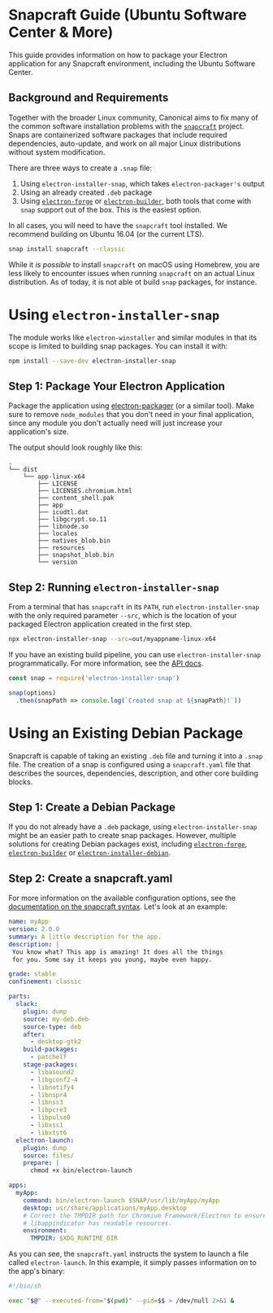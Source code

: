# Snapcraft Guide (Ubuntu Software Center & More)

This guide provides information on how to package your Electron application
for any Snapcraft environment, including the Ubuntu Software Center.

## Background and Requirements

Together with the broader Linux community, Canonical aims to fix many of the
common software installation problems with the [`snapcraft`](snapcraft.io)
project. Snaps are containerized software packages that include required
dependencies, auto-update, and work on all major Linux distributions without
system modification.

There are three ways to create a `.snap` file:

1) Using `electron-installer-snap`, which takes `electron-packager's` output
2) Using an already created `.deb` package
3) Using [`electron-forge`](electron-forge) or
   [`electron-builder`](electron-builder), both tools that come with `snap`
   support out of the box. This is the easiest option.

In all cases, you will need to have the `snapcraft` tool installed. We
recommend building on Ubuntu 16.04 (or the current LTS).

```sh
snap install snapcraft --classic
```

While it _is possible_ to install `snapcraft` on macOS using Homebrew, you are
less likely to encounter issues when running `snapcraft` on an actual Linux
distribution. As of today, it is not able ot build `snap` packages, for instance.

# Using `electron-installer-snap`

The module works like `electron-winstaller` and similar modules in that its
scope is limited to building snap packages. You can install it with:

```sh
npm install --save-dev electron-installer-snap
```

## Step 1: Package Your Electron Application

Package the application using [electron-packager](electron-packager) (or a
similar tool). Make sure to remove `node_modules` that you don't need in your
final application, since any module you don't actually need will just increase
your application's size.

The output should look roughly like this:

```text
.
└── dist
    └── app-linux-x64
        ├── LICENSE
        ├── LICENSES.chromium.html
        ├── content_shell.pak
        ├── app
        ├── icudtl.dat
        ├── libgcrypt.so.11
        ├── libnode.so
        ├── locales
        ├── natives_blob.bin
        ├── resources
        ├── snapshot_blob.bin
        └── version
```

## Step 2: Running `electron-installer-snap`

From a terminal that has `snapcraft` in its `PATH`, run `electron-installer-snap`
with the only required parameter `--src`, which is the location of your packaged
Electron application created in the first step.

```sh
npx electron-installer-snap --src=out/myappname-linux-x64
```

If you have an existing build pipeline, you can use `electron-installer-snap`
programmatically. For more information, see the [API docs](snapcraft-syntax).

```js
const snap = require('electron-installer-snap')

snap(options)
  .then(snapPath => console.log(`Created snap at ${snapPath}!`))
```

# Using an Existing Debian Package

Snapcraft is capable of taking an existing `.deb` file and turning it into
a `.snap` file. The creation of a snap is configured using a `snapcraft.yaml`
file that describes the sources, dependencies, description, and other core
building blocks.

## Step 1: Create a Debian Package

If you do not already have a `.deb` package, using `electron-installer-snap`
might be an easier path to create snap packages. However, multiple solutions
for creating Debian packages exist, including [`electron-forge`](electron-forge),
[`electron-builder`](electron-builder) or
[`electron-installer-debian`](electron-installer-debian).

## Step 2: Create a snapcraft.yaml

For more information on the available configuration options, see the
[documentation on the snapcraft syntax](https://docs.snapcraft.io/build-snaps/syntax).
Let's look at an example:

```yaml
name: myApp
version: 2.0.0
summary: A little description for the app.
description: |
 You know what? This app is amazing! It does all the things
 for you. Some say it keeps you young, maybe even happy.

grade: stable
confinement: classic

parts:
  slack:
    plugin: dump
    source: my-deb.deb
    source-type: deb
    after:
      - desktop-gtk2
    build-packages:
      - patchelf
    stage-packages:
      - libasound2
      - libgconf2-4
      - libnotify4
      - libnspr4
      - libnss3
      - libpcre3
      - libpulse0
      - libxss1
      - libxtst6
  electron-launch:
    plugin: dump
    source: files/
    prepare: |
      chmod +x bin/electron-launch

apps:
  myApp:
    command: bin/electron-launch $SNAP/usr/lib/myApp/myApp
    desktop: usr/share/applications/myApp.desktop
    # Correct the TMPDIR path for Chromium Framework/Electron to ensure
    # libappindicator has readable resources.
    environment:
      TMPDIR: $XDG_RUNTIME_DIR
```

As you can see, the `snapcraft.yaml` instructs the system to launch a file
called `electron-launch`. In this example, it simply passes information on
to the app's binary:

```sh
#!/bin/sh

exec "$@" --executed-from="$(pwd)" --pid=$$ > /dev/null 2>&1 &
```

[snapcraft.io]: https://snapcraft.io/
[snapcraft-store]: https://snapcraft.io/store/
[snapcraft-syntax]: https://docs.snapcraft.io/build-snaps/syntax
[electron-packager]: https://github.com/electron-userland/electron-packager
[electron-forge]: https://github.com/electron-userland/electron-forge
[electron-builder]: https://github.com/electron-userland/electron-builder
[electron-installer-debian]: https://github.com/unindented/electron-installer-debian

